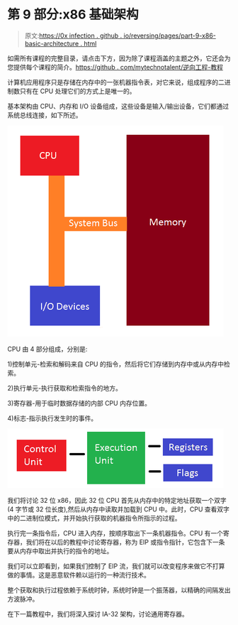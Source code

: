 # 第 9 部分:x86 基础架构

> 原文:[https://0x infection . github . io/reversing/pages/part-9-x86-basic-architecture . html](https://0xinfection.github.io/reversing/pages/part-9-x86-basic-architecture.html)

如需所有课程的完整目录，请点击下方，因为除了课程涵盖的主题之外，它还会为您提供每个课程的简介。[https://github . com/mytechnotalent/逆向工程-教程](https://github.com/mytechnotalent/Reverse-Engineering-Tutorial)

计算机应用程序只是存储在内存中的一张机器指令表，对它来说，组成程序的二进制数只有在 CPU 处理它们的方式上是唯一的。

基本架构由 CPU、内存和 I/O 设备组成，这些设备是输入/输出设备，它们都通过系统总线连接，如下所述。

![](img/0a0d25fe9e91aed0b70ca3536adbde10.png)

CPU 由 4 部分组成，分别是:

1)控制单元-检索和解码来自 CPU 的指令，然后将它们存储到内存中或从内存中检索。

2)执行单元-执行获取和检索指令的地方。

3)寄存器-用于临时数据存储的内部 CPU 内存位置。

4)标志-指示执行发生时的事件。

![](img/dde866c151944c7d1c1f83186c0bb4f4.png)

我们将讨论 32 位 x86，因此 32 位 CPU 首先从内存中的特定地址获取一个双字(4 字节或 32 位长度),然后从内存中读取并加载到 CPU 中。此时，CPU 查看双字中的二进制位模式，并开始执行获取的机器指令所指示的过程。

执行完一条指令后，CPU 进入内存，按顺序取出下一条机器指令。CPU 有一个寄存器，我们将在以后的教程中讨论寄存器，称为 EIP 或指令指针，它包含下一条要从内存中取出并执行的指令的地址。

我们可以立即看到，如果我们控制了 EIP 流，我们就可以改变程序来做它不打算做的事情。这是恶意软件赖以运行的一种流行技术。

整个获取和执行过程依赖于系统时钟，系统时钟是一个振荡器，以精确的间隔发出方波脉冲。

在下一篇教程中，我们将深入探讨 IA-32 架构，讨论通用寄存器。